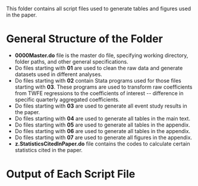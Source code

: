 This folder contains all script files used to generate tables and figures used in the paper.

# General Structure of the Folder

- **0000Master.do** file is the master do file, specifying working directory, folder paths, and other general specifications.
- Do files starting with **01** are used to clean the raw data and generate datasets used in different analyses.
- Do files starting with **02** contain Stata programs used for those files starting with **03**. These programs are used to transform raw coefficients from TWFE regressions to the coefficients of interest -- difference in specific quarterly aggregated coefficients.
- Do files starting with **03** are used to generate all event study results in the paper.
- Do files starting with **04** are used to generate all tables in the main text.
- Do files starting with **05** are used to generate all tables in the appendix.
- Do files starting with **06** are used to generate all tables in the appendix.
- Do files starting with **07** are used to generate all figures in the appendix. 
- **z.StatisticsCitedInPaper.do** file contains the codes to calculate certain statistics cited in the paper.

# Output of Each Script File 



